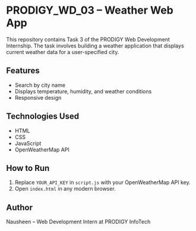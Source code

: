 # PRODIGY_WD_03 – Weather Web App

This repository contains Task 3 of the PRODIGY Web Development Internship. The task involves building a weather application that displays current weather data for a user-specified city.

## Features
- Search by city name
- Displays temperature, humidity, and weather conditions
- Responsive design

## Technologies Used
- HTML
- CSS
- JavaScript
- OpenWeatherMap API

## How to Run
1. Replace `YOUR_API_KEY` in `script.js` with your OpenWeatherMap API key.
2. Open `index.html` in any modern browser.

## Author
Nausheen – Web Development Intern at PRODIGY InfoTech
